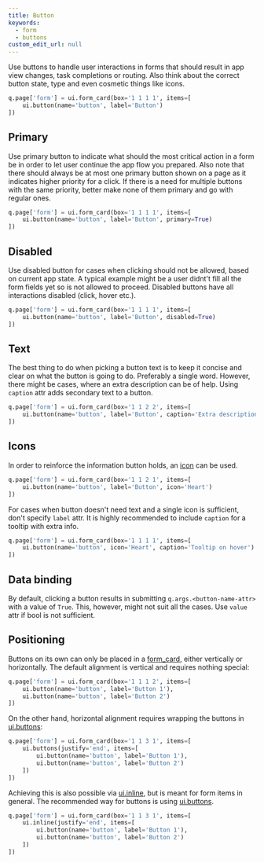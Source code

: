 ```yaml
---
title: Button
keywords:
  - form
  - buttons
custom_edit_url: null
---
```


Use buttons to handle user interactions in forms that should result in app view changes, task completions or routing.
Also think about the correct button state, type and even cosmetic things like icons.

```py
q.page['form'] = ui.form_card(box='1 1 1 1', items=[
    ui.button(name='button', label='Button')
])
```

## Primary

Use primary button to indicate what should the most critical action in a form be in order to let user continue the app flow you prepared.
Also note that there should always be at most one primary button shown on a page as it indicates higher priority for a click. If there is
a need for multiple buttons with the same priority, better make none of them primary and go with regular ones.

```py
q.page['form'] = ui.form_card(box='1 1 1 1', items=[
    ui.button(name='button', label='Button', primary=True)
])
```

## Disabled

Use disabled button for cases when clicking should not be allowed, based on current app state. A typical example might be a user didnt't fill all the form fields yet
so is not allowed to proceed. Disabled buttons have all interactions disabled (click, hover etc.).

```py
q.page['form'] = ui.form_card(box='1 1 1 1', items=[
    ui.button(name='button', label='Button', disabled=True)
])
```

## Text

The best thing to do when picking a button text is to keep it concise and clear on what the button is going to do. Preferably a single word.
However, there might be cases, where an extra description can be of help. Using `caption` attr adds secondary text to a button.

```py
q.page['form'] = ui.form_card(box='1 1 2 2', items=[
    ui.button(name='button', label='Button', caption='Extra description here')
])
```

## Icons

In order to reinforce the information button holds, an [icon](https://uifabricicons.azurewebsites.net/) can be used.

```py
q.page['form'] = ui.form_card(box='1 1 2 1', items=[
    ui.button(name='button', label='Button', icon='Heart')
])
```

For cases when button doesn't need text and a single icon is sufficient, don't specify `label` attr. It is highly
recommended to include `caption` for a tooltip with extra info.

```py
q.page['form'] = ui.form_card(box='1 1 1 1', items=[
    ui.button(name='button', icon='Heart', caption='Tooltip on hover')
])
```

## Data binding

By default, clicking a button results in submitting `q.args.<button-name-attr>` with a value of `True`. This, however, might not suit all the cases.
Use `value` attr if bool is not sufficient.

## Positioning

Buttons on its own can only be placed in a [form_card](/docs/api/ui#form_card), either vertically or horizontally.
The default alignment is vertical and requires nothing special:

```py
q.page['form'] = ui.form_card(box='1 1 1 2', items=[
    ui.button(name='button', label='Button 1'),
    ui.button(name='button', label='Button 2')
])
```

On the other hand, horizontal alignment requires wrapping the buttons in [ui.buttons](/docs/api/ui#buttons):

```py
q.page['form'] = ui.form_card(box='1 1 3 1', items=[
    ui.buttons(justify='end', items=[
        ui.button(name='button', label='Button 1'),
        ui.button(name='button', label='Button 2')
    ])
])
```

Achieving this is also possible via [ui.inline](/docs/api/ui#inline), but is meant for form items in general. The recommended way for buttons is using
[ui.buttons](/docs/api/ui#buttons).

```py
q.page['form'] = ui.form_card(box='1 1 3 1', items=[
    ui.inline(justify='end', items=[
        ui.button(name='button', label='Button 1'),
        ui.button(name='button', label='Button 2')
    ])
])
```
